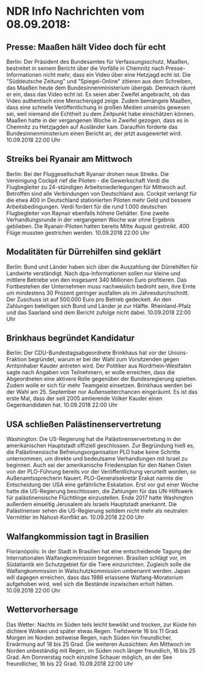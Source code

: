 # NDR Info Nachrichten vom 08.09.2018:


## Presse: Maaßen hält Video doch für echt
Berlin: Der Präsident des Bundesamtes für Verfassungsschutz, Maaßen, bestreitet in seinem Bericht über die Vorfälle in Chemnitz nach Presse-Informationen nicht mehr, dass ein Video über eine Hetzjagd echt ist. Die "Süddeutsche Zeitung" und "Spiegel-Online" zitieren aus dem Schreiben, das Maaßen heute dem Bundesinnenministerium übergab. Demnach räumt er ein, dass das Video echt ist. Es seien aber Zweifel angebracht, ob das Video  authentisch eine Menschenjagd zeige. Zudem bemängele Maaßen, dass eine schnelle Veröffentlichung in großen Medien unseriös gewesen sei, weil niemand die Echtheit zu dem Zeitpunkt habe einschätzen können. Maaßen hatte in der vergangenen Woche in Zweifel gezogen, dass es in Chemnitz zu Hetzjagden auf Ausländer kam. Daraufhin forderte das Bundesinnenministerium einen Bericht an, der jetzt ausgewertet wird. 10.09.2018 22:00 Uhr 

## Streiks bei Ryanair am Mittwoch
Berlin: Bei der Fluggesellschaft Ryanair drohen neue Streiks. Die Vereinigung Cockpit rief die Piloten - die Gewerkschaft Verdi die Flugbegleiter zu 24-stündigen Arbeitsniederlegungen für Mittwoch auf. Betroffen sind alle Verbindungen von Deutschland aus. Cockpit verlangt für die etwa 400 in Deutschland stationierten Piloten mehr Geld und bessere Arbeitsbedingungen. Verdi fordert für die rund 1.000 deutschen Flugbegleiter von Raynair ebenfalls höhere Gehälter. Eine zweite Verhandlungsrunde in der vergangenen Woche war ohne Ergebnis geblieben. Die Ryanair-Piloten hatten bereits Mitte August gestreikt. 400 Flüge mussten gestrichen werden. 10.09.2018 22:00 Uhr 

## Modalitäten für Dürrehilfen sind geklärt
Berlin: Bund und Länder haben sich über die Auszahlung der Dürrehilfen für Landwirte verständigt. Nach dpa-Informationen sollen nur kleine und mittlere Betriebe von den insgesamt 340 Millionen Euro profitieren. Das Fortbestehen der Unternehmen muss nachweislich bedroht sein, ihre Ernte um mindestens 30 Prozent geringer ausfallen als im Jahresdurchschnitt. Der Zuschuss ist auf 500.000 Euro pro Betrieb gedeckelt. An den Zahlungen beteiligen sich Bund und Länder je zur Hälfte. Rheinland-Pfalz und das Saarland sind dem Bericht zufolge nicht dabei. 10.09.2018 22:00 Uhr 

## Brinkhaus begründet Kandidatur
Berlin: Der CDU-Bundestagsabgeordnete Brinkhaus hat vor der Unions-Fraktion begründet, warum er bei der Wahl zum Vorsitzenden gegen Amtsinhaber Kauder antreten wird. Der Politiker aus Nordrhein-Westfalen sagte nach Angaben von Teilnehmern, er wolle erreichen, dass die Abgeordneten eine aktivere Rolle gegenüber der Bundesregierung spielten. Zudem wolle er sich für mehr Teamgeist einsetzen. Brinkhaus werden bei der Wahl am 25. September nur Außenseiterchancen eingeräumt. Es ist das erste Mal, dass der seit 2005 amtierende Volker Kauder einen Gegenkandidaten hat. 10.09.2018 22:00 Uhr 

## USA schließen Palästinenservertretung
Washington: Die US-Regierung hat die Palästinenservertretung in der amerikanischen Hauptstadt offiziell geschlossen. Zur Begründung hieß es, die Palästinensische Befreiungsorganisation PLO habe keine Schritte unternommen, um direkte und bedeutsame Verhandlungen mit Israel zu beginnen. Auch sei der amerikanische Friedensplan für den Nahen Osten von der PLO-Führung bereits vor der Veröffentlichung verurteilt worden, so Außenamtssprecherin Nauert. PLO-Generalsekretär Erakat nannte die Entscheidung der USA eine gefährliche Eskalation. Erst vor gut einer Woche hatte die US-Regierung beschlossen, die Zahlungen für das UN-Hilfswerk für palästinensische Flüchtlinge einzustellen. Ende 2017 hatte Washington außerdem einseitig Jerusalem als Israels Hauptstadt anerkannt. Die Palästinenser sehen die US-Regierung seitdem nicht mehr als neutralen Vermittler im Nahost-Konflikt an. 10.09.2018 22:00 Uhr 

## Walfangkommission tagt in Brasilien
Florianópolis: In der Stadt in Brasilien hat eine entscheidende Tagung der Internationalen Walfangkommission begonnen. Brasilien schlägt vor, im  Südatlantik ein Schutzgebiet für die Tiere einzurichten. Zugleich solle die Walfangkommission in Walschutzkommission umbenannt werden. Japan will dagegen erreichen, dass das 1986 erlassene Walfang-Moratorium  aufgehoben wird, weil sich die Bestände inzwischen erholt hätten. 10.09.2018 22:00 Uhr 

## Wettervorhersage
Das Wetter:
Nachts im Süden teils leicht bewölkt und trocken, zur Küste hin dichtere Wolken und später etwas Regen. Tiefstwerte 16 bis 11 Grad. Morgen im Norden zeitweise Regen, nach Süden hin freundlicher, Erwärmung auf 18 bis 25 Grad. Die weiteren Aussichten: Am Mittwoch im Norden unbeständig mit Regen, im Süden noch länger freundlich, 16 bis 25 Grad. Am Donnerstag noch einzelne Schauer möglich, an der See freundlicher, 16 bis 22 Grad. 10.09.2018 22:00 Uhr 
